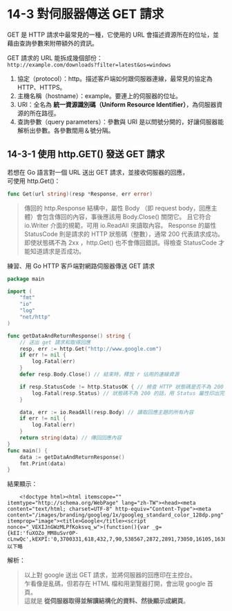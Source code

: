 # 14-3 對伺服器傳送 GET 請求
GET 是 HTTP 請求中最常見的一種，它使用的 URL 會描述資源所在的位址，並藉由查詢參數來附帶額外的資訊。  

GET 請求的 URL 能拆成幾個部份：  
`http://example.com/downloads?filter=latest&os=windows`  

1. 協定（protocol）：http。描述客戶端如何跟伺服器連線，最常見的協定為 HTTP、HTTPS。
2. 主機名稱（hostname）：example。要連上的伺服器的位址。
3. URI：全名為 **統一資源識別碼（Uniform Resource Identifier）**，為伺服器資源的所在路徑。
4. 查詢參數（query parameters）：參數與 URI 是以問號分開的，好讓伺服器能解析出參數。各參數間用＆號分隔。

## 14-3-1 使用 http.GET() 發送 GET 請求  
若想在 Go 語言對一個 URL 送出 GET 請求，並接收伺服器的回應，  
可使用 http.Get()：
```go
func Get(url string)(resp *Response, err error)
```
> 傳回的 http.Response 結構中，屬性 Body （即 request body，回應主體）會包含傳回的內容，事後應該用 Body.Close() 關閉它。
> 且它符合 io.Writer 介面的規範，可用 io.ReadAll 來讀取內容。
> Response 的屬性 StatusCode 則是請求的 HTTP 狀態碼（整數），通常 200 代表請求成功。
> 即使狀態碼不為 2xx ，http.Get() 也不會傳回錯誤。得檢查 StatusCode 才能知道請求是否成功。  


練習、用 Go HTTP 客戶端對網路伺服器傳送 GET 請求
```go
package main

import (
	"fmt"
	"io"
	"log"
	"net/http"
)

func getDataAndReturnResponse() string {
	// 送出 get 請求和取得回應
	resp, err := http.Get("http://www.google.com")
	if err != nil {
		log.Fatal(err)
	}
	defer resp.Body.Close() // 結束時，釋放 r 佔用的連線資源

	if resp.StatusCode != http.StatusOK { // 檢查 HTTP 狀態碼是否不為 200（ok）
		log.Fatal(resp.Status) // 狀態碼不為 200 的話，用 Status 屬性印出完整狀態碼描述
	}

	data, err := io.ReadAll(resp.Body) // 讀取回應主題的所有內容
	if err != nil {
		log.Fatal(err)
	}
	return string(data) // 傳回回應內容
}
func main() {
	data := getDataAndReturnResponse()
	fmt.Print(data)
}
```
結果顯示：
```shell
    <!doctype html><html itemscope="" itemtype="http://schema.org/WebPage" lang="zh-TW"><head><meta content="text/html; charset=UTF-8" http-equiv="Content-Type"><meta content="/images/branding/googleg/1x/googleg_standard_color_128dp.png" itemprop="image"><title>Google</title><script nonce="_VEXIJnGWzMLPfKoksvq_w">(function(){var _g={kEI:'fuXOZo_MM8uSvr0P-cLnwQc',kEXPI:'0,3700331,618,432,7,90,538567,2872,2891,73050,16105,163859,2,39761,6699,41946,57737,2,2,1,10957,15675,8155,....以下略
```
解析：  
> 以上對 google 送出 GET 請求，並將伺服器的回應印在主控台。  
> 乍看像是亂碼，但若存在 HTML 檔和用瀏覽器打開，會出現 google 首頁。  
> 這就是 **從伺服器取得並解讀結構化的資料、然後顯示成網頁**。
